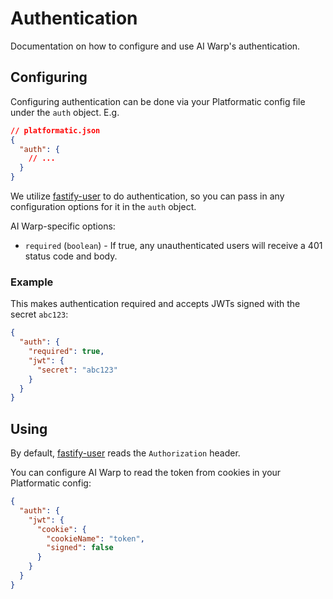 # Authentication

Documentation on how to configure and use AI Warp's authentication.

## Configuring

Configuring authentication can be done via your Platformatic config file under the `auth` object. E.g.

```json
// platformatic.json
{
  "auth": {
    // ...
  }
}
```

We utilize [fastify-user](https://github.com/platformatic/fastify-user) to do authentication, so you
can pass in any configuration options for it in the `auth` object.

AI Warp-specific options:

 * `required` (`boolean`) - If true, any unauthenticated users will receive a 401 status code and body.

### Example

This makes authentication required and accepts JWTs signed with the secret `abc123`:

```json
{
  "auth": {
    "required": true,
    "jwt": {
      "secret": "abc123"
    }
  }
}
```

## Using

By default, [fastify-user](https://github.com/platformatic/fastify-user) reads the `Authorization` header.

You can configure AI Warp to read the token from cookies in your Platformatic config:

```json
{
  "auth": {
    "jwt": {
      "cookie": {
        "cookieName": "token",
        "signed": false
      }
    }
  }
}
```
